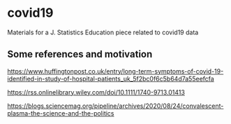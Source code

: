 # covid19
Materials for a J. Statistics Education piece related to covid19 data

## Some references and motivation

https://www.huffingtonpost.co.uk/entry/long-term-symptoms-of-covid-19-identified-in-study-of-hospital-patients_uk_5f2bc0f6c5b64d7a55eefcfa

https://rss.onlinelibrary.wiley.com/doi/10.1111/1740-9713.01413

https://blogs.sciencemag.org/pipeline/archives/2020/08/24/convalescent-plasma-the-science-and-the-politics


